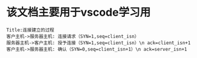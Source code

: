 # 该文档主要用于vscode学习用 
<!--注意需要转义符号-->
```sequence
Title:连接建立的过程
客户主机->服务器主机: 连接请求（SYN=1,seq=client_isn）
服务器主机->客户主机: 授予连接（SYN=1,seq=client_isn）\n ack=client_isn+1
客户主机->服务器主机: 确认（SYN=0,seq=client_isn+1）\n ack=server_isn+1
```
